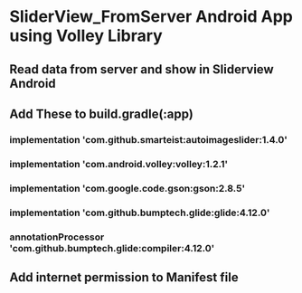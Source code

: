 # SliderView_FromServer Android App using Volley Library
## Read data from server and show in Sliderview Android

## Add These to build.gradle(:app)  
###   implementation 'com.github.smarteist:autoimageslider:1.4.0'

###  implementation 'com.android.volley:volley:1.2.1'
### implementation 'com.google.code.gson:gson:2.8.5'

### implementation 'com.github.bumptech.glide:glide:4.12.0'
### annotationProcessor 'com.github.bumptech.glide:compiler:4.12.0'

## Add internet permission to Manifest file
### <uses-permission android:name="android.permission.INTERNET" />
